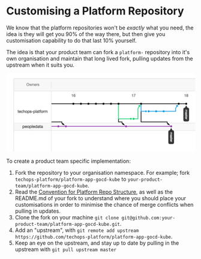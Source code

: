 # Customising a Platform Repository
We know that the platform repositories won't be _exactly_ what you need, the idea is they will get you 90% of the way there, but then give you customisation capability to do that last 10% yourself.

The idea is that your product team can fork a `platform-` repository into it's own organisation and maintain that long lived fork, pulling updates from the upstream when it suits you.

![long lived fork](images/product-team-fork.png)

To create a product team specific implementation:

  1. Fork the repository to your organisation namespace.  For example; fork `techops-platform/platform-app-gocd-kube` to `your-product-team/platform-app-gocd-kube`.
  2. Read the [Convention for Platform Repo Structure](platform-repo-convention.md), as well as the README.md of your fork to understand where you should place your customisations in order to minimise the chance of merge conflicts when pulling in updates.
  3. Clone the fork on your machine `git clone git@github.com:your-product-team/platform-app-gocd-kube.git`.
  4. Add an "upstream", with `git remote add upstream https://github.com/techops-platform/platform-app-gocd-kube`.
  5. Keep an eye on the upstream, and stay up to date by pulling in the upstream with `git pull upstream master`
